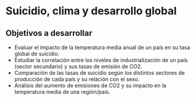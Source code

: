 # Suicidio, clima y desarrollo global
## Objetivos a desarrollar
  - Evaluar el impacto de la temperatura media anual de un país en su tasa global de suicidio.
  - Estudiar la correlación entre los niveles de industrialización de un país (sector secundario) y sus tasas de emisión de CO2.
  - Comparación de las tasas de suicidio según los distintos sectores de producción de cada país y su relación con el sexo.
  - Análisis del aumento de emisiones de CO2 y su impacto en la temperatura media de una región/país.
